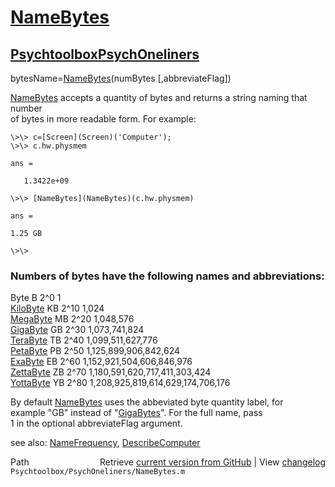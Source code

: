 # [NameBytes](NameBytes)
## [Psychtoolbox](Psychtoolbox)[PsychOneliners](PsychOneliners)

bytesName=[NameBytes](NameBytes)(numBytes [,abbreviateFlag])  
  
[NameBytes](NameBytes) accepts a quantity of bytes and returns a string naming that number  
of bytes in more readable form.  For example:  
  
    \>\> c=[Screen](Screen)('Computer');  
    \>\> c.hw.physmem  
  
    ans =  
  
       1.3422e+09  
  
    \>\> [NameBytes](NameBytes)(c.hw.physmem)  
  
    ans =  
  
    1.25 GB  
  
    \>\>  
  
### Numbers of bytes have the following names and abbreviations:  
  
  Byte        B       2^0                                     1        
  [KiloByte](KiloByte)    KB      2^10                                1,024  
  [MegaByte](MegaByte)    MB      2^20                            1,048,576  
  [GigaByte](GigaByte)    GB      2^30                        1,073,741,824  
  [TeraByte](TeraByte)    TB      2^40                    1,099,511,627,776     
  [PetaByte](PetaByte)    PB      2^50                1,125,899,906,842,624  
  [ExaByte](ExaByte)     EB      2^60            1,152,921,504,606,846,976  
  [ZettaByte](ZettaByte)   ZB      2^70        1,180,591,620,717,411,303,424  
  [YottaByte](YottaByte)   YB      2^80    1,208,925,819,614,629,174,706,176  
  
By default [NameBytes](NameBytes) uses the abbeviated byte quantity label, for   
example "GB" instead of "[GigaBytes](GigaBytes)".  For the full name, pass  
1 in the optional abbreviateFlag argument.    
  
see also: [NameFrequency](NameFrequency), [DescribeComputer](DescribeComputer)  




<div class="code_header" style="text-align:right;">
  <span style="float:left;">Path&nbsp;&nbsp;</span> <span class="counter">Retrieve <a href=
  "https://raw.github.com/Psychtoolbox-3/Psychtoolbox-3/beta/Psychtoolbox/PsychOneliners/NameBytes.m">current version from GitHub</a> | View <a href=
  "https://github.com/Psychtoolbox-3/Psychtoolbox-3/commits/beta/Psychtoolbox/PsychOneliners/NameBytes.m">changelog</a></span>
</div>
<div class="code">
  <code>Psychtoolbox/PsychOneliners/NameBytes.m</code>
</div>

